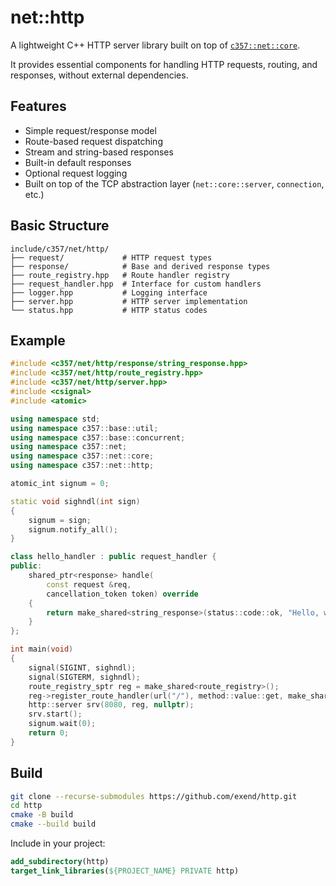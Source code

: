 # net::http

A lightweight C++ HTTP server library built on top of [`c357::net::core`](https://github.com/exend/netcore).

It provides essential components for handling HTTP requests, routing, and responses, without external dependencies.

## Features
- Simple request/response model
- Route-based request dispatching
- Stream and string-based responses
- Built-in default responses
- Optional request logging
- Built on top of the TCP abstraction layer (`net::core::server`, `connection`, etc.)

## Basic Structure
```
include/c357/net/http/
├── request/             # HTTP request types
├── response/            # Base and derived response types
├── route_registry.hpp   # Route handler registry
├── request_handler.hpp  # Interface for custom handlers
├── logger.hpp           # Logging interface
├── server.hpp           # HTTP server implementation
└── status.hpp           # HTTP status codes
```
## Example
```cpp
#include <c357/net/http/response/string_response.hpp>
#include <c357/net/http/route_registry.hpp>
#include <c357/net/http/server.hpp>
#include <csignal>
#include <atomic>

using namespace std;
using namespace c357::base::util;
using namespace c357::base::concurrent;
using namespace c357::net;
using namespace c357::net::core;
using namespace c357::net::http;

atomic_int signum = 0;

static void sighndl(int sign)
{
	signum = sign;
	signum.notify_all();
}

class hello_handler : public request_handler {
public:
	shared_ptr<response> handle(
	    const request &req,
	    cancellation_token token) override
	{
		return make_shared<string_response>(status::code::ok, "Hello, world!");
	}
};

int main(void)
{
	signal(SIGINT, sighndl);
	signal(SIGTERM, sighndl);
	route_registry_sptr reg = make_shared<route_registry>();
	reg->register_route_handler(url("/"), method::value::get, make_shared<hello_handler>());
	http::server srv(8080, reg, nullptr);
	srv.start();
	signum.wait(0);
	return 0;
}
```
## Build
```bash
git clone --recurse-submodules https://github.com/exend/http.git
cd http
cmake -B build
cmake --build build
```
Include in your project:
```cmake
add_subdirectory(http)
target_link_libraries(${PROJECT_NAME} PRIVATE http)
```
